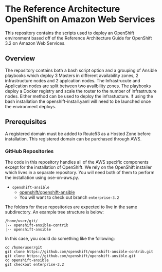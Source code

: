 # The Reference Architecture OpenShift on Amazon Web Services
This repository contains the scripts used to deploy an OpenShift environment based off of the Reference Architecture Guide for OpenShift 3.2 on Amazon Web Services.

## Overview
The repository contains both a bash script option and a grouping of Ansible playbooks which deploy 3 Masters in different availability zones, 2 infrastructure nodes and 2 applcation nodes. The Infrastrucute and Application nodes are split between two availbility zones.  The playbooks deploy a Docker registry and scale the router to the number of Infrastruture nodes.  Either method can be used to deploy the infrastucture. If using the bash installation the openshift-install.yaml will need to be launched once the environment deploys.

## Prerequisites
A registered domain must be added to Route53 as a Hosted Zone before installation.  This registered domain can be purchased through AWS.

### GitHub Repositories
The code in this repository handles all of the AWS specific components except for the installation of OpenShift. We rely on the OpenShift installer which lives in a separate repository. You will need both of
them to perform the installation using ose-on-aws.py.

- `openshift-ansible`
    - [openshift/openshift-ansible](https://github.com/openshift/openshift-ansible)
    - You will want to check out branch `enterprise-3.2`

The folders for these repositories are expected to live in the same
subdirectory. An example tree structure is below:
```
/home/user/git/
|-- openshift-ansible-contrib
|-- openshift-ansible
```

In this case, you could do something like the following:
```
cd /home/user/git
git clone https://github.com/openshift/openshift-ansible-contrib.git
git clone https://github.com/openshift/openshift-ansible.git
cd openshift-ansible
git checkout enterprise-3.2
```
